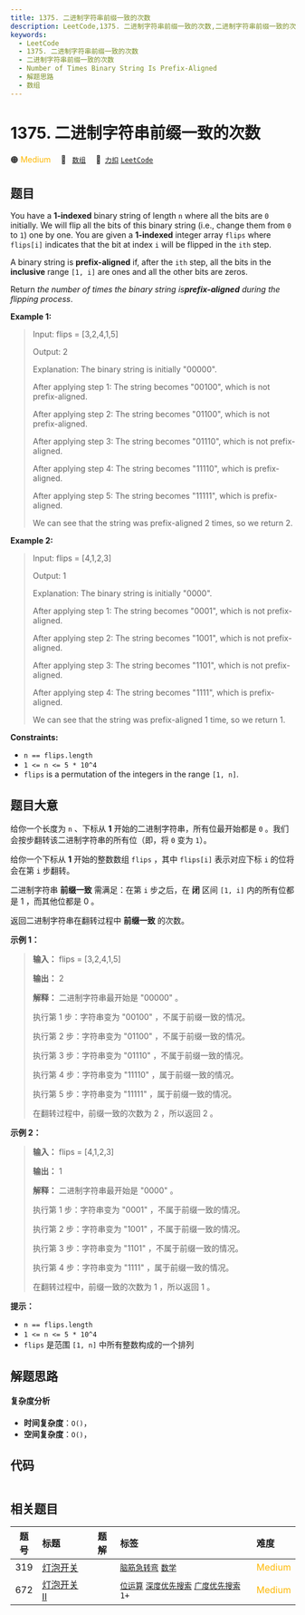 ```yaml
---
title: 1375. 二进制字符串前缀一致的次数
description: LeetCode,1375. 二进制字符串前缀一致的次数,二进制字符串前缀一致的次数,Number of Times Binary String Is Prefix-Aligned,解题思路,数组
keywords:
  - LeetCode
  - 1375. 二进制字符串前缀一致的次数
  - 二进制字符串前缀一致的次数
  - Number of Times Binary String Is Prefix-Aligned
  - 解题思路
  - 数组
---
```


# 1375. 二进制字符串前缀一致的次数

🟠 <font color=#ffb800>Medium</font>&emsp; 🔖&ensp; [`数组`](/tag/array.md)&emsp; 🔗&ensp;[`力扣`](https://leetcode.cn/problems/number-of-times-binary-string-is-prefix-aligned) [`LeetCode`](https://leetcode.com/problems/number-of-times-binary-string-is-prefix-aligned)

## 题目

You have a **1-indexed** binary string of length `n` where all the bits are
`0` initially. We will flip all the bits of this binary string (i.e., change
them from `0` to `1`) one by one. You are given a **1-indexed** integer array
`flips` where `flips[i]` indicates that the bit at index `i` will be flipped
in the `ith` step.

A binary string is **prefix-aligned** if, after the `ith` step, all the bits
in the **inclusive** range `[1, i]` are ones and all the other bits are zeros.

Return _the number of times the binary string is**prefix-aligned** during the
flipping process_.



**Example 1:**

> Input: flips = [3,2,4,1,5]
> 
> Output: 2
> 
> Explanation: The binary string is initially "00000".
> 
> After applying step 1: The string becomes "00100", which is not prefix-aligned.
> 
> After applying step 2: The string becomes "01100", which is not prefix-aligned.
> 
> After applying step 3: The string becomes "01110", which is not prefix-aligned.
> 
> After applying step 4: The string becomes "11110", which is prefix-aligned.
> 
> After applying step 5: The string becomes "11111", which is prefix-aligned.
> 
> We can see that the string was prefix-aligned 2 times, so we return 2.

**Example 2:**

> Input: flips = [4,1,2,3]
> 
> Output: 1
> 
> Explanation: The binary string is initially "0000".
> 
> After applying step 1: The string becomes "0001", which is not prefix-aligned.
> 
> After applying step 2: The string becomes "1001", which is not prefix-aligned.
> 
> After applying step 3: The string becomes "1101", which is not prefix-aligned.
> 
> After applying step 4: The string becomes "1111", which is prefix-aligned.
> 
> We can see that the string was prefix-aligned 1 time, so we return 1.

**Constraints:**

  * `n == flips.length`
  * `1 <= n <= 5 * 10^4`
  * `flips` is a permutation of the integers in the range `[1, n]`.


## 题目大意

给你一个长度为 `n` 、下标从 **1** 开始的二进制字符串，所有位最开始都是 `0` 。我们会按步翻转该二进制字符串的所有位（即，将 `0` 变为
`1`）。

给你一个下标从 **1** 开始的整数数组 `flips` ，其中 `flips[i]` 表示对应下标 `i` 的位将会在第 `i` 步翻转。

二进制字符串 **前缀一致** 需满足：在第 `i` 步之后，在 **闭** 区间 `[1, i]` 内的所有位都是 1 ，而其他位都是 0 。

返回二进制字符串在翻转过程中 **前缀一致** 的次数。



**示例 1：**

> 
> 
> 
> 
> 
> **输入：** flips = [3,2,4,1,5]
> 
> **输出：** 2
> 
> **解释：** 二进制字符串最开始是 "00000" 。
> 
> 执行第 1 步：字符串变为 "00100" ，不属于前缀一致的情况。
> 
> 执行第 2 步：字符串变为 "01100" ，不属于前缀一致的情况。
> 
> 执行第 3 步：字符串变为 "01110" ，不属于前缀一致的情况。
> 
> 执行第 4 步：字符串变为 "11110" ，属于前缀一致的情况。
> 
> 执行第 5 步：字符串变为 "11111" ，属于前缀一致的情况。
> 
> 在翻转过程中，前缀一致的次数为 2 ，所以返回 2 。
> 
> 

**示例 2：**

> 
> 
> 
> 
> 
> **输入：** flips = [4,1,2,3]
> 
> **输出：** 1
> 
> **解释：** 二进制字符串最开始是 "0000" 。
> 
> 执行第 1 步：字符串变为 "0001" ，不属于前缀一致的情况。
> 
> 执行第 2 步：字符串变为 "1001" ，不属于前缀一致的情况。
> 
> 执行第 3 步：字符串变为 "1101" ，不属于前缀一致的情况。
> 
> 执行第 4 步：字符串变为 "1111" ，属于前缀一致的情况。
> 
> 在翻转过程中，前缀一致的次数为 1 ，所以返回 1 。



**提示：**

  * `n == flips.length`
  * `1 <= n <= 5 * 10^4`
  * `flips` 是范围 `[1, n]` 中所有整数构成的一个排列


## 解题思路

#### 复杂度分析

- **时间复杂度**：`O()`，
- **空间复杂度**：`O()`，

## 代码

```javascript

```

## 相关题目

<!-- prettier-ignore -->
| 题号 | 标题 | 题解 | 标签 | 难度 |
| :------: | :------ | :------: | :------ | :------ |
| 319 | [灯泡开关](https://leetcode.com/problems/bulb-switcher) |  |  [`脑筋急转弯`](/tag/brainteaser.md) [`数学`](/tag/math.md) | <font color=#ffb800>Medium</font> |
| 672 | [灯泡开关 Ⅱ](https://leetcode.com/problems/bulb-switcher-ii) |  |  [`位运算`](/tag/bit-manipulation.md) [`深度优先搜索`](/tag/depth-first-search.md) [`广度优先搜索`](/tag/breadth-first-search.md) `1+` | <font color=#ffb800>Medium</font> |